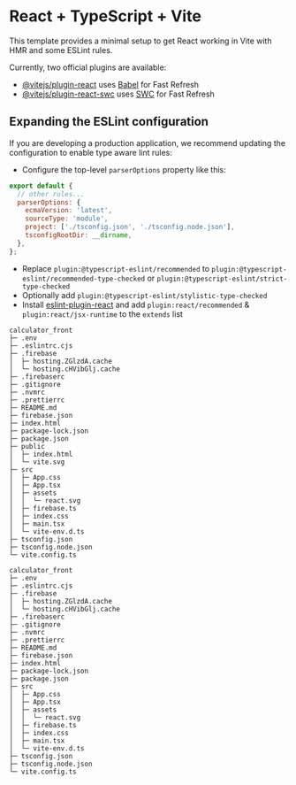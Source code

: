 # React + TypeScript + Vite

This template provides a minimal setup to get React working in Vite with HMR and some ESLint rules.

Currently, two official plugins are available:

- [@vitejs/plugin-react](https://github.com/vitejs/vite-plugin-react/blob/main/packages/plugin-react/README.md) uses [Babel](https://babeljs.io/) for Fast Refresh
- [@vitejs/plugin-react-swc](https://github.com/vitejs/vite-plugin-react-swc) uses [SWC](https://swc.rs/) for Fast Refresh

## Expanding the ESLint configuration

If you are developing a production application, we recommend updating the configuration to enable type aware lint rules:

- Configure the top-level `parserOptions` property like this:

```js
export default {
  // other rules...
  parserOptions: {
    ecmaVersion: 'latest',
    sourceType: 'module',
    project: ['./tsconfig.json', './tsconfig.node.json'],
    tsconfigRootDir: __dirname,
  },
};
```

- Replace `plugin:@typescript-eslint/recommended` to `plugin:@typescript-eslint/recommended-type-checked` or `plugin:@typescript-eslint/strict-type-checked`
- Optionally add `plugin:@typescript-eslint/stylistic-type-checked`
- Install [eslint-plugin-react](https://github.com/jsx-eslint/eslint-plugin-react) and add `plugin:react/recommended` & `plugin:react/jsx-runtime` to the `extends` list

```
calculator_front
├─ .env
├─ .eslintrc.cjs
├─ .firebase
│  ├─ hosting.ZGlzdA.cache
│  └─ hosting.cHVibGlj.cache
├─ .firebaserc
├─ .gitignore
├─ .nvmrc
├─ .prettierrc
├─ README.md
├─ firebase.json
├─ index.html
├─ package-lock.json
├─ package.json
├─ public
│  ├─ index.html
│  └─ vite.svg
├─ src
│  ├─ App.css
│  ├─ App.tsx
│  ├─ assets
│  │  └─ react.svg
│  ├─ firebase.ts
│  ├─ index.css
│  ├─ main.tsx
│  └─ vite-env.d.ts
├─ tsconfig.json
├─ tsconfig.node.json
└─ vite.config.ts

```
```
calculator_front
├─ .env
├─ .eslintrc.cjs
├─ .firebase
│  ├─ hosting.ZGlzdA.cache
│  └─ hosting.cHVibGlj.cache
├─ .firebaserc
├─ .gitignore
├─ .nvmrc
├─ .prettierrc
├─ README.md
├─ firebase.json
├─ index.html
├─ package-lock.json
├─ package.json
├─ src
│  ├─ App.css
│  ├─ App.tsx
│  ├─ assets
│  │  └─ react.svg
│  ├─ firebase.ts
│  ├─ index.css
│  ├─ main.tsx
│  └─ vite-env.d.ts
├─ tsconfig.json
├─ tsconfig.node.json
└─ vite.config.ts

```